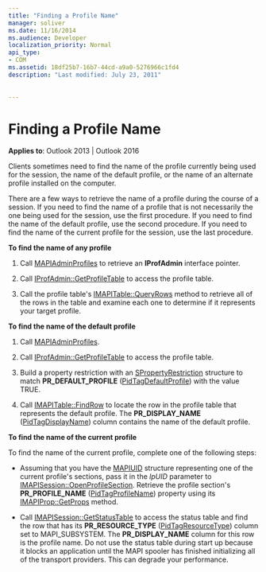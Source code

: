 ```yaml
---
title: "Finding a Profile Name"
manager: soliver
ms.date: 11/16/2014
ms.audience: Developer
localization_priority: Normal
api_type:
- COM
ms.assetid: 18df25b7-16b7-44cd-a9a0-5276966c1fd4
description: "Last modified: July 23, 2011"
 
 
---
```


# Finding a Profile Name

  
  
**Applies to**: Outlook 2013 | Outlook 2016 
  
Clients sometimes need to find the name of the profile currently being used for the session, the name of the default profile, or the name of an alternate profile installed on the computer.
  
There are a few ways to retrieve the name of a profile during the course of a session. If you need to find the name of a profile that is not necessarily the one being used for the session, use the first procedure. If you need to find the name of the default profile, use the second procedure. If you need to find the name of the current profile for the session, use the last procedure. 
  
 **To find the name of any profile**
  
1. Call [MAPIAdminProfiles](mapiadminprofiles.md) to retrieve an **IProfAdmin** interface pointer. 
    
2. Call [IProfAdmin::GetProfileTable](iprofadmin-getprofiletable.md) to access the profile table. 
    
3. Call the profile table's [IMAPITable::QueryRows](imapitable-queryrows.md) method to retrieve all of the rows in the table and examine each one to determine if it represents your target profile. 
    
 **To find the name of the default profile**
  
1. Call [MAPIAdminProfiles](mapiadminprofiles.md).
    
2. Call [IProfAdmin::GetProfileTable](iprofadmin-getprofiletable.md) to access the profile table. 
    
3. Build a property restriction with an [SPropertyRestriction](spropertyrestriction.md) structure to match **PR_DEFAULT_PROFILE** ([PidTagDefaultProfile](pidtagdefaultprofile-canonical-property.md)) with the value TRUE.
    
4. Call [IMAPITable::FindRow](imapitable-findrow.md) to locate the row in the profile table that represents the default profile. The **PR_DISPLAY_NAME** ([PidTagDisplayName](pidtagdisplayname-canonical-property.md)) column contains the name of the default profile.
    
 **To find the name of the current profile**
  
To find the name of the current profile, complete one of the following steps:
  
- Assuming that you have the [MAPIUID](mapiuid.md) structure representing one of the current profile's sections, pass it in the  _lpUID_ parameter to [IMAPISession::OpenProfileSection](imapisession-openprofilesection.md). Retrieve the profile section's **PR_PROFILE_NAME** ([PidTagProfileName](pidtagprofilename-canonical-property.md)) property using its [IMAPIProp::GetProps](imapiprop-getprops.md) method. 
    
- Call [IMAPISession::GetStatusTable](imapisession-getstatustable.md) to access the status table and find the row that has its **PR_RESOURCE_TYPE** ([PidTagResourceType](pidtagresourcetype-canonical-property.md)) column set to MAPI_SUBSYSTEM. The **PR_DISPLAY_NAME** column for this row is the profile name. Do not use the status table during start up because it blocks an application until the MAPI spooler has finished initializing all of the transport providers. This can degrade your performance. 
    

